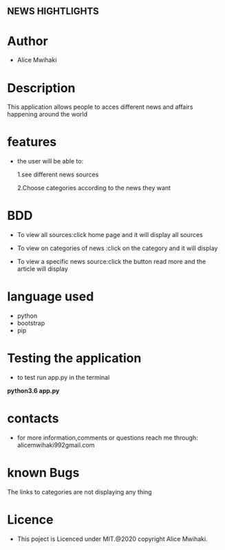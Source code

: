 
##  NEWS HIGHTLIGHTS ##

# Author #

- Alice Mwihaki

# Description #

This application allows people to acces different news and affairs happening around the world

# features

- the user will be able  to:

    1.see different news sources

    2.Choose categories according to the news they want

# BDD # 

- To view all sources:click home page and it will display all sources

- To view on categories of news :click on the category and it will display

- To view a specific news source:click the button read more and the article will display

# language used #

- python
- bootstrap
- pip

# Testing the application #

- to test  run app.py in the terminal

**python3.6 app.py**

# contacts #

- for more information,comments or questions reach me through:
alicemwihaki992gmail.com

# known Bugs #

The links to categories are not displaying any thing

# Licence #

- This poject is Licenced under MIT.@2020 copyright Alice Mwihaki.
